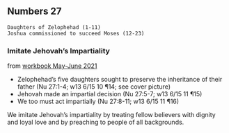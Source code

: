 ## Numbers 27

```
Daughters of Zelophehad (1-11)
Joshua commissioned to succeed Moses (12-23)
```

### Imitate Jehovah’s Impartiality

from [workbook May-June 2021](https://www.jw.org/en/library/jw-meeting-workbook/may-june-2021-mwb/Life-and-Ministry-Meeting-Schedule-for-May-3-9-2021/Imitate-Jehovahs-Impartiality/)

- Zelophehad’s five daughters sought to preserve the inheritance of their father (Nu 27:1-4; w13 6/15 10 ¶14; see cover picture)
- Jehovah made an impartial decision (Nu 27:5-7; w13 6/15 11 ¶15)
- We too must act impartially (Nu 27:8-11; w13 6/15 11 ¶16)

We imitate Jehovah’s impartiality by treating fellow believers with dignity and loyal love and by preaching to people of all backgrounds.

